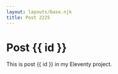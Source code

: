 ```yaml
---
layout: layouts/base.njk
title: Post 2225
---
```


# Post {{ id }}

This is post {{ id }} in my Eleventy project.
